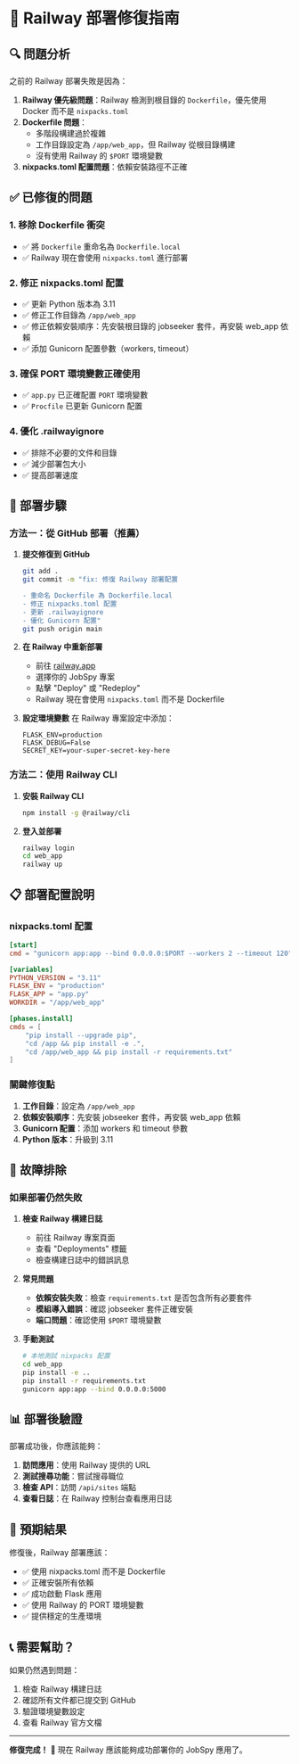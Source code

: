 # 🚀 Railway 部署修復指南

## 🔍 問題分析

之前的 Railway 部署失敗是因為：

1. **Railway 優先級問題**：Railway 檢測到根目錄的 `Dockerfile`，優先使用 Docker 而不是 `nixpacks.toml`
2. **Dockerfile 問題**：
   - 多階段構建過於複雜
   - 工作目錄設定為 `/app/web_app`，但 Railway 從根目錄構建
   - 沒有使用 Railway 的 `$PORT` 環境變數
3. **nixpacks.toml 配置問題**：依賴安裝路徑不正確

## ✅ 已修復的問題

### 1. 移除 Dockerfile 衝突

- ✅ 將 `Dockerfile` 重命名為 `Dockerfile.local`
- ✅ Railway 現在會使用 `nixpacks.toml` 進行部署

### 2. 修正 nixpacks.toml 配置

- ✅ 更新 Python 版本為 3.11
- ✅ 修正工作目錄為 `/app/web_app`
- ✅ 修正依賴安裝順序：先安裝根目錄的 jobseeker 套件，再安裝 web_app 依賴
- ✅ 添加 Gunicorn 配置參數（workers, timeout）

### 3. 確保 PORT 環境變數正確使用

- ✅ `app.py` 已正確配置 `PORT` 環境變數
- ✅ `Procfile` 已更新 Gunicorn 配置

### 4. 優化 .railwayignore

- ✅ 排除不必要的文件和目錄
- ✅ 減少部署包大小
- ✅ 提高部署速度

## 🚀 部署步驟

### 方法一：從 GitHub 部署（推薦）

1. **提交修復到 GitHub**

   ```bash
   git add .
   git commit -m "fix: 修復 Railway 部署配置

   - 重命名 Dockerfile 為 Dockerfile.local
   - 修正 nixpacks.toml 配置
   - 更新 .railwayignore
   - 優化 Gunicorn 配置"
   git push origin main
   ```

2. **在 Railway 中重新部署**

   - 前往 [railway.app](https://railway.app)
   - 選擇你的 JobSpy 專案
   - 點擊 "Deploy" 或 "Redeploy"
   - Railway 現在會使用 `nixpacks.toml` 而不是 Dockerfile

3. **設定環境變數**
   在 Railway 專案設定中添加：
   ```
   FLASK_ENV=production
   FLASK_DEBUG=False
   SECRET_KEY=your-super-secret-key-here
   ```

### 方法二：使用 Railway CLI

1. **安裝 Railway CLI**

   ```bash
   npm install -g @railway/cli
   ```

2. **登入並部署**
   ```bash
   railway login
   cd web_app
   railway up
   ```

## 📋 部署配置說明

### nixpacks.toml 配置

```toml
[start]
cmd = "gunicorn app:app --bind 0.0.0.0:$PORT --workers 2 --timeout 120"

[variables]
PYTHON_VERSION = "3.11"
FLASK_ENV = "production"
FLASK_APP = "app.py"
WORKDIR = "/app/web_app"

[phases.install]
cmds = [
    "pip install --upgrade pip",
    "cd /app && pip install -e .",
    "cd /app/web_app && pip install -r requirements.txt"
]
```

### 關鍵修復點

1. **工作目錄**：設定為 `/app/web_app`
2. **依賴安裝順序**：先安裝 jobseeker 套件，再安裝 web_app 依賴
3. **Gunicorn 配置**：添加 workers 和 timeout 參數
4. **Python 版本**：升級到 3.11

## 🔧 故障排除

### 如果部署仍然失敗

1. **檢查 Railway 構建日誌**

   - 前往 Railway 專案頁面
   - 查看 "Deployments" 標籤
   - 檢查構建日誌中的錯誤訊息

2. **常見問題**

   - **依賴安裝失敗**：檢查 `requirements.txt` 是否包含所有必要套件
   - **模組導入錯誤**：確認 jobseeker 套件正確安裝
   - **端口問題**：確認使用 `$PORT` 環境變數

3. **手動測試**
   ```bash
   # 本地測試 nixpacks 配置
   cd web_app
   pip install -e ..
   pip install -r requirements.txt
   gunicorn app:app --bind 0.0.0.0:5000
   ```

## 📊 部署後驗證

部署成功後，你應該能夠：

1. **訪問應用**：使用 Railway 提供的 URL
2. **測試搜尋功能**：嘗試搜尋職位
3. **檢查 API**：訪問 `/api/sites` 端點
4. **查看日誌**：在 Railway 控制台查看應用日誌

## 🎯 預期結果

修復後，Railway 部署應該：

- ✅ 使用 nixpacks.toml 而不是 Dockerfile
- ✅ 正確安裝所有依賴
- ✅ 成功啟動 Flask 應用
- ✅ 使用 Railway 的 PORT 環境變數
- ✅ 提供穩定的生產環境

## 📞 需要幫助？

如果仍然遇到問題：

1. 檢查 Railway 構建日誌
2. 確認所有文件都已提交到 GitHub
3. 驗證環境變數設定
4. 查看 Railway 官方文檔

---

**修復完成！** 🎉 現在 Railway 應該能夠成功部署你的 JobSpy 應用了。
